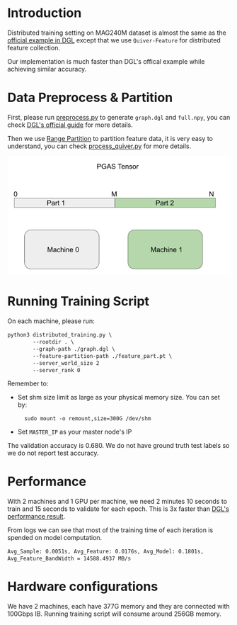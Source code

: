 # Introduction

Distributed training setting on MAG240M dataset is almost the same as the [official example in DGL](https://github.com/dmlc/dgl/tree/master/examples/pytorch/ogb_lsc/MAG240M) except that we use `Quiver-Feature` for distributed feature collection.

Our implementation is much faster than DGL's offical example while achieving similar accuracy.

# Data Preprocess & Partition

First, please run [preprocess.py](./preprocess.py) to generate `graph.dgl` and `full.npy`, you can check [DGL's official guide](https://github.com/dmlc/dgl/tree/master/examples/pytorch/ogb_lsc/MAG240M) for more details.

Then we use [Range Partition](../../docs/partition_methods.md) to partition feature data, it is very easy to understand, you can check [process_quiver.py](./process_quiver.py) for more details.

![](../../docs/imgs/range_partition.png)


# Running Training Script

On each machine, please run:

    python3 distributed_training.py \
            --rootdir . \
            --graph-path ./graph.dgl \
            --feature-partition-path ./feature_part.pt \
            --server_world_size 2
            --server_rank 0

Remember to:

- Set shm size limit as large as your physical memory size. You can set by:

        sudo mount -o remount,size=300G /dev/shm

- Set `MASTER_IP` as your master node's IP


The validation accuracy is 0.680. We do not have ground truth test labels so we do not report test accuracy.

# Performance

With 2 machines and 1 GPU per machine, we need 2 minutes 10 seconds to train and 15 seconds to validate for each epoch. This is 3x faster than [DGL's performance result](https://github.com/dmlc/dgl/tree/master/examples/pytorch/ogb_lsc/MAG240M).

From logs we can see that most of the training time of each iteration is spended on model computation.

    Avg_Sample: 0.0051s, Avg_Feature: 0.0176s, Avg_Model: 0.1801s, Avg_Feature_BandWidth = 14588.4937 MB/s

# Hardware configurations

We have 2 machines, each have 377G memory and they are connected with 100Gbps IB. Running training script will consume around 256GB memory.
